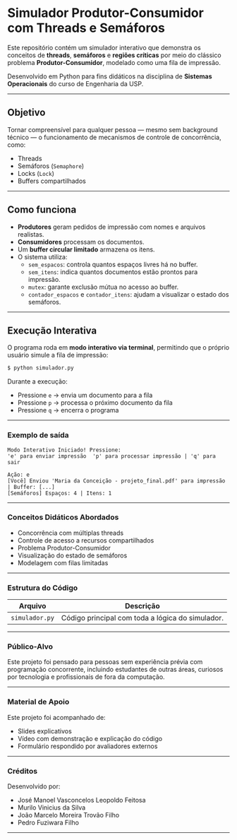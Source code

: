 # Simulador Produtor-Consumidor com Threads e Semáforos

Este repositório contém um simulador interativo que demonstra os conceitos de **threads**, **semáforos** e **regiões críticas** por meio do clássico problema **Produtor-Consumidor**, modelado como uma fila de impressão.

Desenvolvido em Python para fins didáticos na disciplina de **Sistemas Operacionais** do curso de Engenharia da USP.

-----

## Objetivo

Tornar compreensível para qualquer pessoa — mesmo sem background técnico — o funcionamento de mecanismos de controle de concorrência, como:

  - Threads
  - Semáforos (`Semaphore`)
  - Locks (`Lock`)
  - Buffers compartilhados

-----

## Como funciona

  - **Produtores** geram pedidos de impressão com nomes e arquivos realistas.
  - **Consumidores** processam os documentos.
  - Um **buffer circular limitado** armazena os itens.
  - O sistema utiliza:
      - `sem_espacos`: controla quantos espaços livres há no buffer.
      - `sem_itens`: indica quantos documentos estão prontos para impressão.
      - `mutex`: garante exclusão mútua no acesso ao buffer.
      - `contador_espacos` e `contador_itens`: ajudam a visualizar o estado dos semáforos.

-----

## Execução Interativa

O programa roda em **modo interativo via terminal**, permitindo que o próprio usuário simule a fila de impressão:

```bash
$ python simulador.py
```

Durante a execução:

  - Pressione `e` → envia um documento para a fila
  - Pressione `p` → processa o próximo documento da fila
  - Pressione `q` → encerra o programa

-----

### Exemplo de saída

```
Modo Interativo Iniciado! Pressione:
'e' para enviar impressão  'p' para processar impressão | 'q' para sair

Ação: e
[Você] Enviou 'Maria da Conceição - projeto_final.pdf' para impressão | Buffer: [...]
[Semáforos] Espaços: 4 | Itens: 1
```

-----

### Conceitos Didáticos Abordados

  - Concorrência com múltiplas threads
  - Controle de acesso a recursos compartilhados
  - Problema Produtor-Consumidor
  - Visualização do estado de semáforos
  - Modelagem com filas limitadas

-----

### Estrutura do Código

| Arquivo | Descrição |
| --- | --- |
| `simulador.py` | Código principal com toda a lógica do simulador. |

-----

### Público-Alvo

Este projeto foi pensado para pessoas sem experiência prévia com programação concorrente, incluindo estudantes de outras áreas, curiosos por tecnologia e profissionais de fora da computação.

-----

### Material de Apoio

Este projeto foi acompanhado de:

  - Slides explicativos
  - Vídeo com demonstração e explicação do código
  - Formulário respondido por avaliadores externos

-----

### Créditos

Desenvolvido por:

  - José Manoel Vasconcelos Leopoldo Feitosa
  - Murilo Vinicius da Silva
  - João Marcelo Moreira Trovão Filho
  - Pedro Fuziwara Filho

-----
